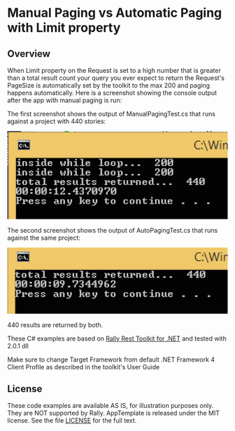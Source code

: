 Manual Paging vs Automatic Paging with Limit property
=========================

## Overview

When Limit property on the Request is set to a high number that is greater than a total result count your query you ever expect to return the Request's PageSize is automatically set by the toolkit to the max 200 and paging happens automatically.
Here is a screenshot showing the console output after the app with manual paging is run:

The first screenshot shows the output of ManualPagingTest.cs that runs against a project with 440 stories:

![](pic1.png)

The second screenshot shows the output of AutoPagingTest.cs that runs against the same project:

![](pic2.png)

440 results are returned by both.

These C# examples are based on [Rally Rest Toolkit for .NET](https://github.com/RallyTools/RallyRestToolkitFor.NET)
and tested with 2.0.1 dll

Make sure to change Target Framework from default .NET Framework 4 Client Profile as described in the toolkit's User Guide
## License
These code examples are  available AS IS, for illustration purposes only. They are NOT supported by Rally.
AppTemplate is released under the MIT license.  See the file [LICENSE](./LICENSE) for the full text.


